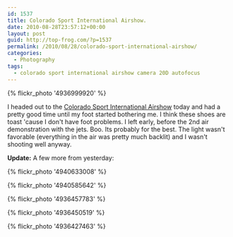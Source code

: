 ```yaml
---
id: 1537
title: Colorado Sport International Airshow.
date: 2010-08-28T23:57:12+00:00
layout: post
guid: http://top-frog.com/?p=1537
permalink: /2010/08/28/colorado-sport-international-airshow/
categories:
  - Photography
tags:
  - colorado sport international airshow camera 20D autofocus
---
```

{% flickr_photo '4936999920' %}


I headed out to the [Colorado Sport International Airshow](http://www.cosportaviation.org/) today and had a pretty good time until my foot started bothering me. I think these shoes are toast 'cause I don't have foot problems. I left early, before the 2nd air demonstration with the jets. Boo. Its probably for the best. The light wasn't favorable (everything in the air was pretty much backlit) and I wasn't shooting well anyway.

**Update:** A few more from yesterday:

{% flickr_photo '4940633008' %}

{% flickr_photo '4940585642' %}

{% flickr_photo '4936457783' %}

{% flickr_photo '4936450519' %}

{% flickr_photo '4936427463' %}
